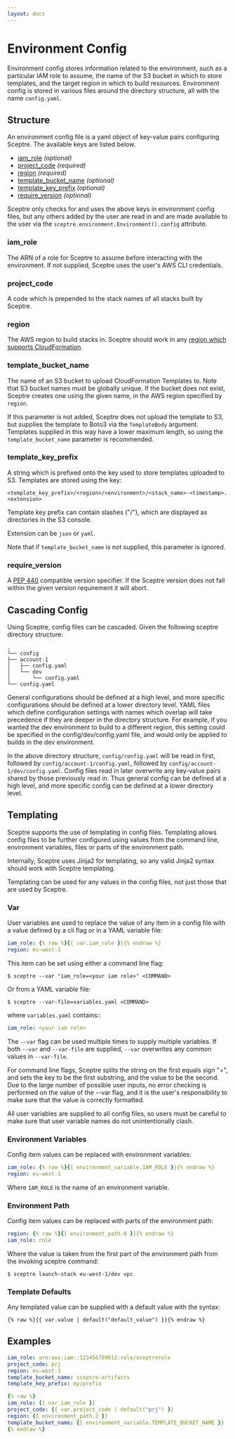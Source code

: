 ```yaml
---
layout: docs
---
```


# Environment Config

Environment config stores information related to the environment, such as a particular IAM role to assume, the name of the S3 bucket in which to store templates, and the target region in which to build resources. Environment config is stored in various files around the directory structure, all with the name `config.yaml`.

## Structure

An environment config file is a yaml object of key-value pairs configuring Sceptre. The available keys are listed below.

- [iam_role](#iam_role) *(optional)*
- [project_code](#project_code) *(required)*
- [region](region) *(required)*
- [template_bucket_name](#template_bucket_name) *(optional)*
- [template_key_prefix](#template_key_prefix) *(optional)*
- [require_version](#require_version) *(optional)*

Sceptre only checks for and uses the above keys in environment config files, but any others added by the user are read in and are made available to the user via the `sceptre.environment.Environment().config` attribute.


### iam_role

The ARN of a role for Sceptre to assume before interacting with the environment. If not supplied, Sceptre uses the user's AWS CLI credentials.


### project_code

A code which is prepended to the stack names of all stacks built by Sceptre.


### region

The AWS region to build stacks in. Sceptre should work in any [region which supports CloudFormation](http://docs.aws.amazon.com/general/latest/gr/rande.html#cfn_region).


### template\_bucket\_name

The name of an S3 bucket to upload CloudFormation Templates to. Note that S3 bucket names must be globally unique. If the bucket does not exist, Sceptre creates one using the given name, in the AWS region specified by `region`.

If this parameter is not added, Sceptre does not upload the template to S3, but supplies the template to Boto3 via the `TemplateBody` argument. Templates supplied in this way have a lower maximum length, so using the `template_bucket_name` parameter is recommended.


### template\_key\_prefix

A string which is prefixed onto the key used to store templates uploaded to S3. Templates are stored using the key:

```
<template_key_prefix>/<region>/<environment>/<stack_name>-<timestamp>.<extension>
```

Template key prefix can contain slashes ("/"), which are displayed as directories in the S3 console.

Extension can be `json` or `yaml`.

Note that if `template_bucket_name` is not supplied, this parameter is ignored.


### require_version

A [PEP 440](https://www.python.org/dev/peps/pep-0440/#version-specifiers) compatible version specifier. If the Sceptre version does not fall within the given version requirement it will abort.


## Cascading Config

Using Sceptre, config files can be cascaded. Given the following sceptre directory structure:

```
.
└── config
├── account-1
│   ├── config.yaml
│   └── dev
│       └── config.yaml
└── config.yaml
```

General configurations should be defined at a high level, and more specific configurations should be defined at a lower directory level. YAML files which define configuration settings with names which overlap will take precedence if they are deeper in the directory structure. For example, if you wanted the dev environment to build to a different region, this setting could be specified in the config/dev/config.yaml file, and would only be applied to builds in the dev environment.

In the above directory structure, `config/config.yaml` will be read in first, followed by `config/account-1/config.yaml`, followed by `config/account-1/dev/config.yaml`. Config files read in later overwrite any key-value pairs shared by those previously read in. Thus general config can be defined at a high level, and more specific config can be defined at a lower directory level.


## Templating

Sceptre supports the use of templating in config files. Templating allows config files to be further configured using values from the command line, environment variables, files or parts of the environment path.

Internally, Sceptre uses Jinja2 for templating, so any valid Jinja2 syntax should work with Sceptre templating.

Templating can be used for any values in the config files, not just those that are used by Sceptre.


### Var

User variables are used to replace the value of any item in a config file with a value defined by a cli flag or in a YAML variable file:

```yaml
iam_role: {% raw %}{{ var.iam_role }}{% endraw %}
region: eu-west-1
```

This item can be set using either a command line flag:

```shell
$ sceptre --var "iam_role=<your iam role>" <COMMAND>
```

Or from a YAML variable file:

```shell
$ sceptre --var-file=variables.yaml <COMMAND>
```

where `variables.yaml` contains::

```yaml
iam_role: <your iam role>
```

The `--var` flag can be used multiple times to supply multiple variables. If both `--var` and `--var-file` are supplied, `--var` overwrites any common values in `--var-file`.

For command line flags, Sceptre splits the string on the first equals sign "=", and sets the key to be the first substring, and the value to be the second. Due to the large number of possible user inputs, no error checking is performed on the value of the --var flag, and it is the user's responsibility to make sure that the value is correctly formatted.

All user variables are supplied to all config files, so users must be careful to make sure that user variable names do not unintentionally clash.


### Environment Variables

Config item values can be replaced with environment variables:

```yaml
iam_role: {% raw %}{{ environment_variable.IAM_ROLE }}{% endraw %}
region: eu-west-1
```

Where `IAM_ROLE` is the name of an environment variable.


### Environment Path

Config item values can be replaced with parts of the environment path:

```yaml
region: {% raw %}{{ environment_path.0 }}{% endraw %}
iam_role: role
```

Where the value is taken from the first part of the environment path from the invoking sceptre command:

```shell
$ sceptre launch-stack eu-west-1/dev vpc
```


### Template Defaults

Any templated value can be supplied with a default value with the syntax:

```
{% raw %}{{ var.value | default("default_value") }}{% endraw %}
```


## Examples

```yaml
iam_role: arn:aws:iam::123456789012:role/sceptrerole
project_code: prj
region: eu-west-1
template_bucket_name: sceptre-artifacts
template_key_prefix: my/prefix
```

```yaml
{% raw %}
iam_role: {{ var.iam_role }}
project_code: {{ var.project_code | default("prj") }}
region: {{ environment_path.2 }}
template_bucket_name: {{ environment_variable.TEMPLATE_BUCKET_NAME }}
{% endraw %}
```
